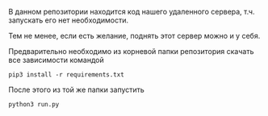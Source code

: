 В данном репозитории находится код нашего удаленного сервера, т.ч. запускать его нет необходимости.

Тем не менее, если есть желание, поднять этот сервер можно и у себя.

Предварительно необходимо из корневой папки репозитория скачать все зависимости командой

```
pip3 install -r requirements.txt
```

После этого из той же папки запустить

```
python3 run.py
```
